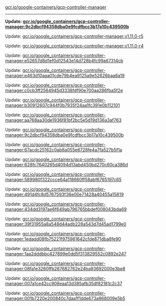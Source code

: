 [gcr.io/google-containers/gcp-controller-manager](https://hub.docker.com/r/cruse/gcp-controller-manager/tags/) 

----
**Update: [gcr.io/google_containers/gcp-controller-manager:9c2dbcf94358dba0e9fcdfbcc3b17a10c439500b](https://hub.docker.com/r/cruse/gcp-controller-manager/tags/)**

Update: [gcr.io/google_containers/gcp-controller-manager:v1.11.0-r5](https://hub.docker.com/r/cruse/gcp-controller-manager/tags/)

Update: [gcr.io/google_containers/gcp-controller-manager:v1.11.0-r4](https://hub.docker.com/r/cruse/gcp-controller-manager/tags/)

Update: [gcr.io/google_containers/gcp-controller-manager:e52657d8d1ef0d12543e14d728b4fc99a67314cb](https://hub.docker.com/r/cruse/gcp-controller-manager/tags/)

Update: [gcr.io/google_containers/gcp-controller-manager:e463d10aaa01cde79b4ea9125a9e52626baa6a19](https://hub.docker.com/r/cruse/gcp-controller-manager/tags/)

Update: [gcr.io/google_containers/gcp-controller-manager:c0cb3ff2564945d3338fdf90e700aa286fba5f2e](https://hub.docker.com/r/cruse/gcp-controller-manager/tags/)

Update: [gcr.io/google_containers/gcp-controller-manager:b30912607c944f0b7935f24aa1fc391e0b112101](https://hub.docker.com/r/cruse/gcp-controller-manager/tags/)

Update: [gcr.io/google_containers/gcp-controller-manager:aa768aa30de1936f81bf2bc5e5d19d136a3af763](https://hub.docker.com/r/cruse/gcp-controller-manager/tags/)

Update: [gcr.io/google_containers/gcp-controller-manager:9c2dbcf94358dba0e9fcdfbcc3b17a10c439500b](https://hub.docker.com/r/cruse/gcp-controller-manager/tags/)

Update: [gcr.io/google_containers/gcp-controller-manager:67acdc25162c0ab6a055e6728fe4a7fa527b5f1a](https://hub.docker.com/r/cruse/gcp-controller-manager/tags/)

Update: [gcr.io/google_containers/gcp-controller-manager:628fc7640265d4094d13abd450bd270c60ca386d](https://hub.docker.com/r/cruse/gcp-controller-manager/tags/)

Update: [gcr.io/google_containers/gcp-controller-manager:589980f322ccce64a118660ff58abf6765197c65](https://hub.docker.com/r/cruse/gcp-controller-manager/tags/)

Update: [gcr.io/google_containers/gcp-controller-manager:491d4fc8d5767593f36e00e71428a40455a15819](https://hub.docker.com/r/cruse/gcp-controller-manager/tags/)

Update: [gcr.io/google_containers/gcp-controller-manager:434dd3197ae6f649ab796765bbdef008043bda69](https://hub.docker.com/r/cruse/gcp-controller-manager/tags/)

Update: [gcr.io/google_containers/gcp-controller-manager:39f31955a8a548d44adb228a543d7d45ad1799e0](https://hub.docker.com/r/cruse/gcp-controller-manager/tags/)

Update: [gcr.io/google_containers/gcp-controller-manager:1edadd08fb75221f975961642cfde871dba8fe90](https://hub.docker.com/r/cruse/gcp-controller-manager/tags/)

Update: [gcr.io/google_containers/gcp-controller-manager:1aa2dddbbc427899e0dd5f313829552c0892e247](https://hub.docker.com/r/cruse/gcp-controller-manager/tags/)

Update: [gcr.io/google_containers/gcp-controller-manager:08fa1e3260ffb267682762e24ba93692000e3be8](https://hub.docker.com/r/cruse/gcp-controller-manager/tags/)

Update: [gcr.io/google_containers/gcp-controller-manager:007a1ce42cc908eaa13d385afb35df82181c2c37](https://hub.docker.com/r/cruse/gcp-controller-manager/tags/)

Update: [gcr.io/google_containers/gcp-controller-manager:001b7220e200840c7daa1f1dde673a868009e5b5](https://hub.docker.com/r/cruse/gcp-controller-manager/tags/)

